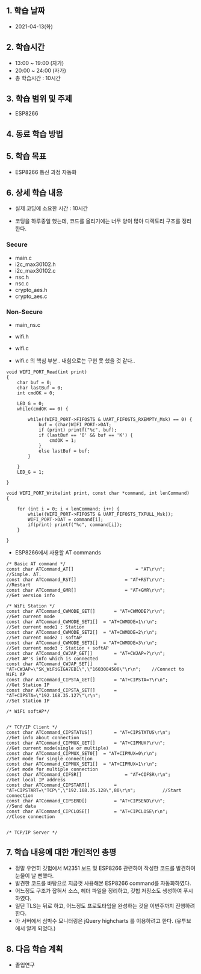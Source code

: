 ## 1. 학습 날짜
+ 2021-04-13(화)

## 2. 학습시간
+ 13:00 ~ 19:00 (자가)   
+ 20:00 ~ 24:00 (자가)
+ 총 학습시간 : 10시간

## 3. 학습 범위 및 주제
+ ESP8266

## 4. 동료 학습 방법


## 5. 학습 목표
+ ESP8266 통신 과정 자동화

## 6. 상세 학습 내용
+ 실제 코딩에 소요한 시간 : 10시간    
    
+ 코딩을 하루종일 했는데, 코드를 올리기에는 너무 양이 많아 디렉토리 구조를 정리한다.

### Secure
+ main.c
+ i2c_max30102.h
+ i2c_max30102.c 
+ nsc.h
+ nsc.c
+ crypto_aes.h
+ crypto_aes.c

### Non-Secure
+ main_ns.c
+ wifi.h
+ wifi.c

+ wifi.c 의 핵심 부분.. 내힘으로는 구현 못 했을 것 같다..
```
void WIFI_PORT_Read(int print)
{
    char buf = 0;
    char lastBuf = 0;
    int cmdOK = 0;

    LED_G = 0;
    while(cmdOK == 0) {
        
        while((WIFI_PORT->FIFOSTS & UART_FIFOSTS_RXEMPTY_Msk) == 0) {
            buf = (char)WIFI_PORT->DAT;
            if (print) printf("%c", buf);
            if (lastBuf == 'O' && buf == 'K') {
                cmdOK = 1;
            }
            else lastBuf = buf;
        }

    }
    LED_G = 1;

}

void WIFI_PORT_Write(int print, const char *command, int lenCommand)
{
    
    for (int i = 0; i < lenCommand; i++) {
        while((WIFI_PORT->FIFOSTS & UART_FIFOSTS_TXFULL_Msk));
        WIFI_PORT->DAT = command[i];
        if(print) printf("%c", command[i]);
    }

}

```

+ ESP8266에서 사용할 AT commands
```
/* Basic AT command */
const char ATCommand_AT[]						= "AT\r\n";																						//Simple. AT.
const char ATCommand_RST[]					= "AT+RST\r\n";																				//Restart
const char ATCommand_GMR[]					= "AT+GMR\r\n";																				//Get version info
		
/* WiFi Station */		
const char ATCommand_CWMODE_GET[]		= "AT+CWMODE?\r\n";																		//Get current mode
const char ATCommand_CWMODE_SET1[]	= "AT+CWMODE=1\r\n";																	//Set current mode1 : Station
const char ATCommand_CWMODE_SET2[]	= "AT+CWMODE=2\r\n";																	//Set current mode2 : softAP
const char ATCommand_CWMODE_SET3[]	= "AT+CWMODE=3\r\n";																	//Set current mode3 : Station + softAP
const char ATCommand_CWJAP_GET[]		= "AT+CWJAP=?\r\n";																		//Get AP's info which is connected
const char ATCommand_CWJAP_SET[]		= "AT+CWJAP=\"SK_WiFiGIGA7EB1\",\"1603004500\"\r\n";	//Connect to WiFi AP 
const char ATCommand_CIPSTA_GET[]		= "AT+CIPSTA=?\r\n";																	//Get Station IP
const char ATCommand_CIPSTA_SET[]		= "AT+CIPSTA=\"192.168.35.127\"\r\n";									//Set Station IP 

/* WiFi softAP*/

		
/* TCP/IP Client */
const char ATCommand_CIPSTATUS[]		= "AT+CIPSTATUS\r\n";																		//Get info about connection
const char ATCommand_CIPMUX_GET[]		= "AT+CIPMUX?\r\n";																			//Get current mode(single or multiple)
const char ATCommand_CIPMUX_SET0[]	= "AT+CIPMUX=0\r\n";																		//Set mode for single connection
const char ATCommand_CIPMUX_SET1[]	= "AT+CIPMUX=1\r\n";																		//Set mode for multiple connection
const char ATCommand_CIFSR[]				= "AT+CIFSR\r\n";																				//Get local IP address
const char ATCommand_CIPSTART[]			= "AT+CIPSTART=\"TCP\",\"192.168.35.128\",80\r\n";			//Start connection
const char ATCommand_CIPSEND[]			= "AT+CIPSEND\r\n";																			//Send data
const char ATCommand_CIPCLOSE[]			= "AT+CIPCLOSE\r\n";																		//Close connection


/* TCP/IP Server */

```

## 7. 학습 내용에 대한 개인적인 총평
+ 정말 우연히 깃헙에서 M2351 보드 및 ESP8266 관련하여 작성한 코드를 발견하여 눈물이 날 뻔했다.
+ 발견한 코드를 바탕으로 지금껏 사용해본 ESP8266 command를 자동화하였다.
+ 어느정도 구조가 잡혀서 소스, 헤더 파일을 정리하고, 깃헙 저장소도 생성하여 푸시하였다.
+ 일단 TLS는 뒤로 하고, 어느정도 프로토타입을 완성하는 것을 이번주까지 진행하려 한다. 
+ 아 서버에서 심박수 모니터링은 jQuery highcharts 를 이용하려고 한다. (유투브에서 알게 되었다.)

## 8. 다음 학습 계획
+ 졸업연구

